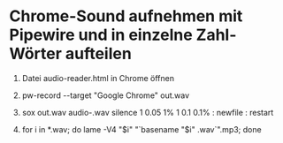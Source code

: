 Chrome-Sound aufnehmen mit Pipewire und in einzelne Zahl-Wörter aufteilen
=========================================================================

1. Datei audio-reader.html in Chrome öffnen

2. pw-record --target "Google Chrome" out.wav

3. sox out.wav audio-.wav silence 1 0.05 1% 1 0.1 0.1% : newfile : restart

4. for i in *.wav; do lame -V4 "$i" "`basename "$i" .wav`".mp3; done
